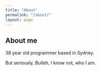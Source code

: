 ```yaml
---
title: "About"
permalink: "/about/"
layout: page
---
```


## About me

38 year old programmer based in Sydney.

But seriously, Bulleh, I know not, who I am.

